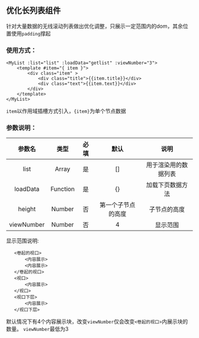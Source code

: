 ## 优化长列表组件
针对大量数据的无线滚动列表做出优化调整，只展示一定范围内的dom，其余位置使用`padding`撑起
### 使用方式：
```
<MyList :list="list" :loadData="getlist" :viewNumber="3">
    <template #item="{ item }">
        <div class="item" >
            <div class="title">{{item.title}}</div>
            <div class="text">{{item.text}}</div>
        </div>
    </template>
</MyList>
```
`item`以作用域插槽方式引入，`{item}`为单个节点数据

### 参数说明：
参数名 | 类型 | 必填 | 默认 | 说明
:-: | :-: | :-: | :-: | :-:
list | Array | 是 | [] | 用于渲染用的数据列表| 
loadData | Function| 是 | {} | 加载下页数据方法|
height | Number| 否 | 第一个子节点的高度 | 子节点的高度|
viewNumber | Number| 否 | 4 | 显示范围|

显示范围说明: 
 ```
    <卷起的视口>
        <内容展示>
        <内容展示>
    </卷起的视口>
    <视口>
        <内容展示>
    </视口>
    <视口下层>
        <内容展示>
    </视口下层>
 ```   
默认情况下有4个内容展示块，改变`viewNumber`仅会改变`<卷起的视口>`内展示块的数量。
`viewNumber`最低为3